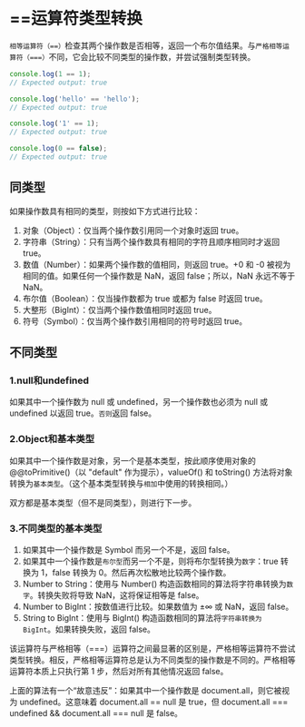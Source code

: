 # ==运算符类型转换

`相等运算符（==）`检查其两个操作数是否相等，返回一个布尔值结果。与`严格相等运算符（===）`不同，它会比较不同类型的操作数，并尝试强制类型转换。

```js
console.log(1 == 1);
// Expected output: true

console.log('hello' == 'hello');
// Expected output: true

console.log('1' == 1);
// Expected output: true

console.log(0 == false);
// Expected output: true
```
## 同类型
如果操作数具有相同的类型，则按如下方式进行比较：
1. 对象（Object）：仅当两个操作数引用同一个对象时返回 true。
2. 字符串（String）：只有当两个操作数具有相同的字符且顺序相同时才返回 true。
3. 数值（Number）：如果两个操作数的值相同，则返回 true。+0 和 -0 被视为相同的值。如果任何一个操作数是 NaN，返回 false；所以，NaN 永远不等于 NaN。
4. 布尔值（Boolean）：仅当操作数都为 true 或都为 false 时返回 true。
5. 大整形（BigInt）：仅当两个操作数值相同时返回 true。
6. 符号（Symbol）：仅当两个操作数引用相同的符号时返回 true。

## 不同类型

### 1.null和undefined
如果其中一个操作数为 null 或 undefined，另一个操作数也必须为 null 或 undefined 以返回 true。`否则`返回 false。

### 2.Object和基本类型
如果其中一个操作数是对象，另一个是基本类型，按此顺序使用对象的 @@toPrimitive()（以 "default" 作为提示），valueOf() 和 toString() 方法将对象转换为`基本类型`。（这个基本类型转换与`相加`中使用的转换相同。）

双方都是基本类型（但不是同类型），则进行下一步。

### 3.不同类型的基本类型
1. 如果其中一个操作数是 Symbol 而另一个不是，返回 false。
2. 如果其中一个操作数是`布尔型`而另一个不是，则将布尔型转换为`数字`：true 转换为 1，false 转换为 0。然后再次松散地比较两个操作数。
3. Number to String：使用与 Number() 构造函数相同的算法将字符串转换为`数字`。转换失败将导致 NaN，这将保证相等是 false。
4. Number to BigInt：按数值进行比较。如果数值为 ±∞ 或 NaN，返回 false。
5. String to BigInt：使用与 BigInt() 构造函数相同的算法将`字符串转换为 BigInt`。如果转换失败，返回 false。

该运算符与严格相等（===）运算符之间最显著的区别是，严格相等运算符不尝试类型转换。相反，严格相等运算符总是认为不同类型的操作数是不同的。严格相等运算符本质上只执行第 1 步，然后对所有其他情况返回 false。

上面的算法有一个“故意违反”：如果其中一个操作数是 document.all，则它被视为 undefined。这意味着 document.all == null 是 true，但 document.all === undefined && document.all === null 是 false。